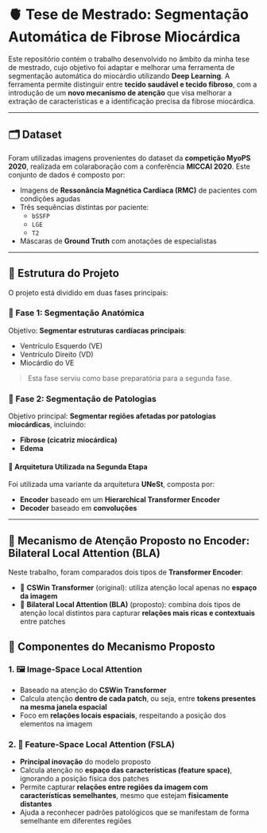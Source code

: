 # 🫀 Tese de Mestrado: Segmentação Automática de Fibrose Miocárdica

Este repositório contém o trabalho desenvolvido no âmbito da minha tese de mestrado, cujo objetivo foi adaptar e melhorar uma ferramenta de segmentação automática do miocárdio utilizando **Deep Learning**. A ferramenta permite distinguir entre **tecido saudável e tecido fibroso**, com a introdução de um **novo mecanismo de atenção** que visa melhorar a extração de características e a identificação precisa da fibrose miocárdica.

---

## 🗂️ Dataset

Foram utilizadas imagens provenientes do dataset da **competição MyoPS 2020**, realizada em colaraboração com a conferência **MICCAI 2020**. Este conjunto de dados é composto por:

- Imagens de **Ressonância Magnética Cardíaca (RMC)** de pacientes com condições agudas
- Três sequências distintas por paciente:
  - `bSSFP`
  - `LGE`
  - `T2`
- Máscaras de **Ground Truth** com anotações de especialistas

---

## 🧪 Estrutura do Projeto

O projeto está dividido em duas fases principais:

### 📌 Fase 1: Segmentação Anatómica

Objetivo: **Segmentar estruturas cardíacas principais**:
- Ventrículo Esquerdo (VE)
- Ventrículo Direito (VD)
- Miocárdio do VE

> Esta fase serviu como base preparatória para a segunda fase.

### 📌 Fase 2: Segmentação de Patologias

Objetivo principal: **Segmentar regiões afetadas por patologias miocárdicas**, incluindo:
- **Fibrose (cicatriz miocárdica)**
- **Edema**

#### 🧠 Arquitetura Utilizada na Segunda Etapa

Foi utilizada uma variante da arquitetura **UNeSt**, composta por:
- **Encoder** baseado em um **Hierarchical Transformer Encoder**
- **Decoder** baseado em **convoluções**

---

## 🎯 Mecanismo de Atenção Proposto no Encoder: Bilateral Local Attention (BLA)

Neste trabalho, foram comparados dois tipos de **Transformer Encoder**:

- 🔹 **CSWin Transformer** (original): utiliza atenção local apenas no **espaço da imagem**
- 🔹 **Bilateral Local Attention (BLA)** (proposto): combina dois tipos de atenção local distintos para capturar **relações mais ricas e contextuais** entre patches


## 🧠 Componentes do Mecanismo Proposto

### 1. 🖼️ Image-Space Local Attention
- Baseado na atenção do **CSWin Transformer**
- Calcula atenção **dentro de cada patch**, ou seja, entre **tokens presentes na mesma janela espacial**
- Foco em **relações locais espaciais**, respeitando a posição dos elementos na imagem

### 2. 🧬 Feature-Space Local Attention (FSLA)
- **Principal inovação** do modelo proposto
- Calcula atenção no **espaço das características (feature space)**, ignorando a posição física dos patches
- Permite capturar **relações entre regiões da imagem com características semelhantes**, mesmo que estejam **fisicamente distantes**
- Ajuda a reconhecer padrões patológicos que se manifestam de forma semelhante em diferentes regiões


